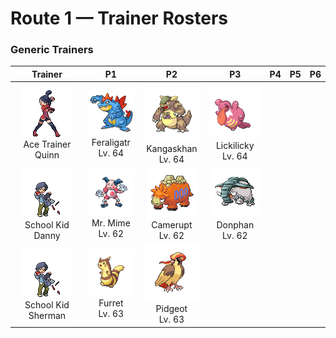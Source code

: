 # Route 1 — Trainer Rosters

### Generic Trainers

| Trainer | P1 | P2 | P3 | P4 | P5 | P6 |
|:-------:|:--:|:--:|:--:|:--:|:--:|:--:|
| ![Ace Trainer Quinn](../../assets/trainers/ace_trainer.png "Ace Trainer Quinn")<br>Ace Trainer Quinn | ![Feraligatr](../../assets/sprites/feraligatr/front.gif "Feraligatr")<br>Feraligatr<br>Lv. 64 | ![Kangaskhan](../../assets/sprites/kangaskhan/front.gif "Kangaskhan")<br>Kangaskhan<br>Lv. 64 | ![Lickilicky](../../assets/sprites/lickilicky/front.gif "Lickilicky")<br>Lickilicky<br>Lv. 64 |
| ![School Kid Danny](../../assets/trainers/school_kid.png "School Kid Danny")<br>School Kid Danny | ![Mr. Mime](../../assets/sprites/mr-mime/front.gif "Mr. Mime")<br>Mr. Mime<br>Lv. 62 | ![Camerupt](../../assets/sprites/camerupt/front.gif "Camerupt")<br>Camerupt<br>Lv. 62 | ![Donphan](../../assets/sprites/donphan/front.gif "Donphan")<br>Donphan<br>Lv. 62 |
| ![School Kid Sherman](../../assets/trainers/school_kid.png "School Kid Sherman")<br>School Kid Sherman | ![Furret](../../assets/sprites/furret/front.gif "Furret")<br>Furret<br>Lv. 63 | ![Pidgeot](../../assets/sprites/pidgeot/front.gif "Pidgeot")<br>Pidgeot<br>Lv. 63 |


